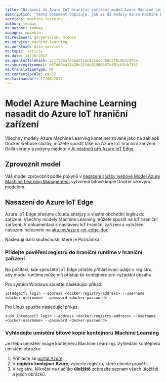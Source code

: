 ```yaml
---
title: "Nasazení do Azure IoT hraniční zařízení model Azure Machine Learning | Microsoft Docs"
description: "Tento dokument popisuje, jak se dá modely Azure Machine Learning nasadit na zařízení Azure IoT okraj."
services: machine-learning
author: tedway
ms.author: tedway
manager: mwinkle
ms.reviewer: garyericson, mldocs
ms.service: machine-learning
ms.workload: data-services
ms.topic: article
ms.date: 11/10/2017
ms.openlocfilehash: 2c1f566afdbaad719c4abacdd89c2f8c96dc97de
ms.sourcegitcommit: b07d06ea51a20e32fdc61980667e801cb5db7333
ms.translationtype: MT
ms.contentlocale: cs-CZ
ms.lasthandoff: 12/08/2017
---
```

# <a name="deploy-an-azure-machine-learning-model-to-an-azure-iot-edge-device"></a>Model Azure Machine Learning nasadit do Azure IoT hraniční zařízení

Všechny modely Azure Machine Learning kontejnerizované jako na základě Docker webové služby, můžete spustit také na Azure IoT hraniční zařízení. Další skripty a pokyny najdete v [AI nástrojů pro Azure IoT Edge](http://aka.ms/AI-toolkit).

## <a name="operationalize-the-model"></a>Zprovoznit model
Váš model zprovoznit podle pokynů v [nasazení služby webové Model Azure Machine Learning Management](https://docs.microsoft.com/azure/machine-learning/preview/model-management-service-deploy) vytvoření bitové kopie Docker se svým modelem.

## <a name="deploy-to-azure-iot-edge"></a>Nasazení do Azure IoT Edge
Azure IoT Edge přesune cloudu analýzy a vlastní obchodní logiku do zařízení. Všechny modely Machine Learning můžete spustit na IoT hraniční zařízení. V dokumentaci k nastavení IoT hraniční zařízení a vytváření nasazení naleznete na [aka.ms/azure-iot-edge-doc](https://aka.ms/azure-iot-edge-doc).

Následují další skutečnosti, které je Poznámka:.

### <a name="add-registry-credentials-to-the-edge-runtime-on-your-edge-device"></a>Přidejte pověření registru do hraniční runtime v hraniční zařízení
Na počítači, kde spouštíte IoT Edge přidáte přihlašovací údaje v registru, aby modul runtime může mít přístup ke kontejneru pro vyžádání obsahu.

Pro systém Windows spusťte následující příkaz:
```cmd/sh
iotedgectl login --address <docker-registry-address> --username <docker-username> --password <docker-password>
```
Pro Linux spusťte následující příkaz:
```cmd/sh
sudo iotedgectl login --address <docker-registry-address> --username <docker-username> --password <docker-password>
```

### <a name="find-the-machine-learning-container-image-location"></a>Vyhledejte umístění bitové kopie kontejneru Machine Learning
Je třeba umístění image kontejneru Machine Learning. Vyhledání kontejneru umístění obrázku:

1. Přihlaste se [portál Azure](http://portal.azure.com/).
2. V **registru kontejner Azure**, vyberte registru, které chcete prověřit.
3. V registru, klikněte na tlačítko **úložiště** zobrazíte seznam všech úložiště a jejich obrázků.













